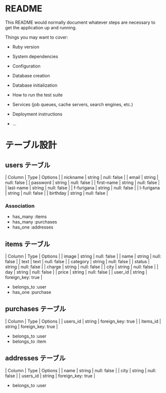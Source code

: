 # README

This README would normally document whatever steps are necessary to get the
application up and running.

Things you may want to cover:

* Ruby version

* System dependencies

* Configuration

* Database creation

* Database initialization

* How to run the test suite

* Services (job queues, cache servers, search engines, etc.)

* Deployment instructions

* ...

# テーブル設計

## users テーブル

| Column   | Type   | Options     |
| nickname   | string | null: false |
| email      | string | null: false |
| password   | string | null: false |
| first-name | string | null: false |
| last-name  | string | null: false |
| f-furigana   | string | null: false |
| l-furigana   | string | null: false |
| birthday   | string | null: false |

### Association

- has_many :items
- has_many :purchases
- has_one :addresses

## items テーブル

| Column    | Type   | Options     |
| image     | string | null: false |
| name      | string | null: false |
| text      | text   | null: false |
| category  | string | null: false |
| status    | string | null: false |
| charge    | string | null: false |
| city      | string | null: false |
| day       | string | null: false |
| price     | string | null: false |
| user_id   | string | foreign_key: true |

- belongs_to :user
- has_one :purchase

## purchases テーブル

| Column       | Type   | Options     |
| users_id     | string | foreign_key: true |
| items_id     | string | foreign_key: true |

- belongs_to :user
- belongs_to :item

## addresses テーブル

| Column       | Type   | Options     |
| name         | string | null: false |
| city         | string | null: false |
| users_id     | string | foreign_key: true |

- belongs_to :user